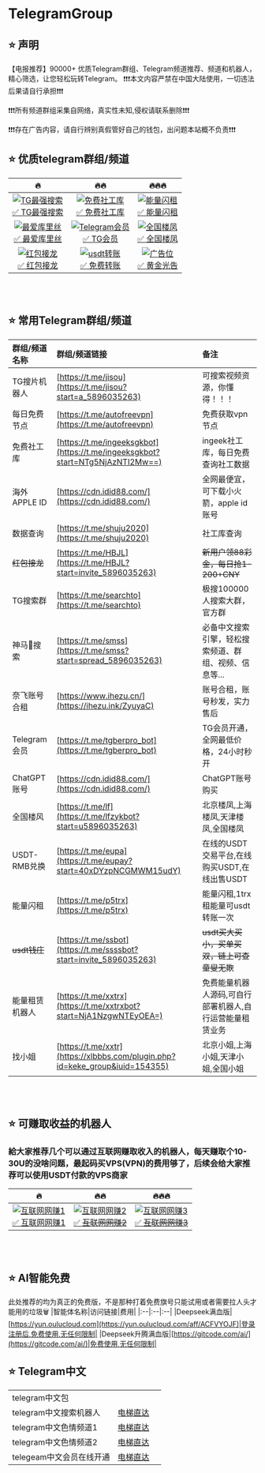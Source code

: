 # TelegramGroup

## ⭐️ 声明
【电报推荐】90000+ 优质Telegram群组、Telegram频道推荐、频道和机器人，精心筛选，让您轻松玩转Telegram。
❗️❗️❗️本文内容严禁在中国大陆使用，一切违法后果请自行承担❗️❗️❗️

❗️❗️❗️所有频道群组采集自网络，真实性未知,侵权请联系删除❗️❗❗️️

❗️❗️❗️存在️广告内容，请自行辨别真假管好自己的钱包，出问题本站概不负责❗️❗️❗️


## ⭐️ 优质telegram群组/频道
|🔥|🔥🔥|🔥🔥🔥|
|:--:|:--:|:--:|
|<a href="https://t.me/jisou?start=a_5896035263" rel="nofollow"><img src="https://i.imgur.com/pyDkVQJ.png" alt="TG最强搜索" data-canonical-src="https://i.imgur.com/pyDkVQJ.png" style="max-width: 100%;"><br>✅ TG最强搜索</a>|<a href="https://t.me/ingeeksgkbot?start=NTg5NjAzNTI2Mw==" rel="nofollow"><img src="https://i.imgur.com/BuCYHhJ.png" alt="免费社工库" data-canonical-src="https://i.imgur.com/BuCYHhJ.png" style="max-width: 100%;"><br>✅ 免费社工库</a>|<a href="https://t.me/p5trx" rel="nofollow"><img src="https://imgur.com/cLC8V66.png" alt="能量闪租" data-canonical-src="https://imgur.com/cLC8V66.png" style="max-width: 100%;"><br>✅ 能量闪租</a>|
|<a href="https://t.me/av91996" rel="nofollow"><img src="https://i.imgur.com/0aH23fN.png" alt="最爱库里丝" data-canonical-src="https://i.imgur.com/0aH23fN.png" style="max-width: 100%;"><br>✅ 最爱库里丝</a>|<a href="https://t.me/tgberpro_bot" rel="nofollow"><img src="https://i.imgur.com/RA7LfM0.png" alt="Telegram会员" data-canonical-src="https://i.imgur.com/RA7LfM0.png" style="max-width: 100%;"><br>✅ TG会员</a>|<a href="https://t.me/lfzykbot?start=u5896035263" rel="nofollow"><img src="https://imgur.com/fL3IWs3.png" alt="全国楼凤" data-canonical-src="https://imgur.com/fL3IWs3.png" style="max-width: 100%;"><br>✅ 全国楼凤</a>|
|<a href="https://t.me/HBJL?start=invite_5896035263" rel="nofollow"><img src="https://i.imgur.com/pkK54TD.png" alt="红包接龙" data-canonical-src="https://i.imgur.com/pkK54TD.png" style="max-width: 100%;"><br>✅ 红包接龙</a>|<a href="https://trx.wssid.com" rel="nofollow"><img src="https://i.imgur.com/MwUkujl.png" alt="usdt转账" data-canonical-src="https://i.imgur.com/MwUkujl.png" style="max-width: 100%;"><br>✅ 免费转账</a>|<a href="https://t.me/GVTRX" rel="nofollow"><img src="https://imgur.com/TrlYIk8.png" alt="广告位" data-canonical-src="https://imgur.com/TrlYIk8.png" style="max-width: 100%;"><br>✅ 黄金光告</a>|

<br>
<br>

## ⭐️ 常用Telegram群组/频道
|群组/频道名称|群组/频道链接|备注|
|:--|:--|:--|
|TG搜片机器人|[https://t.me/jisou](https://t.me/jisou?start=a_5896035263)|可搜索视频资源，你懂得！！！|
|每日免费节点|[https://t.me/autofreevpn](https://t.me/autofreevpn)|免费获取vpn节点|
|免费社工库|[https://t.me/ingeeksgkbot](https://t.me/ingeeksgkbot?start=NTg5NjAzNTI2Mw==)|ingeek社工库，每日免费查询社工数据|
|海外APPLE ID|[https://cdn.idid88.com/](https://cdn.idid88.com/)|全网最便宜，可下载小火箭，apple id账号|
|数据查询|[https://t.me/shuju2020](https://t.me/shuju2020)|社工库查询|
|~~红包接龙~~|[https://t.me/HBJL](https://t.me/HBJL?start=invite_5896035263)|~~新用户领88彩金，每日抢1-200+CNY~~|
|TG搜索群|[https://t.me/searchto](https://t.me/searchto)|极搜100000人搜索大群，官方群|
|神马🐎搜索|[https://t.me/smss](https://t.me/smss?start=spread_5896035263)|必备中文搜索引擎，轻松搜索频道、群组、视频、信息等...|
|奈飞账号合租|[https://www.ihezu.cn/](https://ihezu.ink/ZyuyaC)|账号合租，账号秒发，实力售后|
|Telegram会员|[https://t.me/tgberpro_bot](https://t.me/tgberpro_bot)|TG会员开通，全网最低价格，24小时秒开|
|ChatGPT账号|[https://cdn.idid88.com/](https://cdn.idid88.com/)|ChatGPT账号购买|
|全国楼风|[https://t.me/lf](https://t.me/lfzykbot?start=u5896035263)|北京楼凤,上海楼凤,天津楼凤,全国楼凤|
|USDT-RMB兑换|[https://t.me/eupa](https://t.me/eupay?start=40xDYzpNCGMWM15udY)|在线的USDT交易平台,在线购买USDT,在线出售USDT|
|能量闪租|[https://t.me/p5trx](https://t.me/p5trx)|能量闪租,1trx租能量可usdt转账一次|
|~~usdt钱庄~~|[https://t.me/ssbot](https://t.me/ssssbot?start=invite_5896035263)|~~usdt买大买小，买单买双，链上可查童叟无欺~~|
|能量租赁机器人|[https://t.me/xxtrx](https://t.me/xxtrxbot?start=NjA1NzgwNTEyOEA=)|免费能量机器人源码,可自行部署机器人,自行运营能量租赁业务|
|找小姐|[https://t.me/xxtr](https://xlbbbs.com/plugin.php?id=keke_group&iuid=154355)|北京小姐,上海小姐,天津小姐,全国小姐|




<br>
<br>


## ⭐️ 可赚取收益的机器人

### 給大家推荐几个可以通过互联网赚取收入的机器人，每天赚取个10-30U的没啥问题，最起码买VPS(VPN)的费用够了，后续会给大家推荐可以使用USDT付款的VPS商家

|🔥|🔥🔥|🔥🔥🔥|
|:--:|:--:|:--:|
|<a href="https://t.me/jisou?start=a_5896035263" rel="nofollow"><img src="https://i.imgur.com/LX334dP.png" alt="互联网网赚1" data-canonical-src="https://i.imgur.com/LX334dP.png" style="max-width: 100%;"><br>✅ 互联网网赚1</a>|<a href="https://t.me/ingeeksgkbot?start=NTg5NjAzNTI2Mw==" rel="nofollow"><img src="https://i.imgur.com/6ZtsEOe.png" alt="互联网网赚2" data-canonical-src="https://i.imgur.com/6ZtsEOe.png" style="max-width: 100%;"><br>✅ ~~互联网网赚2~~</a>|<a href="https://t.me/HBJL?start=invite_5896035263" rel="nofollow"><img src="https://i.imgur.com/YL3GblF.png" alt="互联网网赚3" data-canonical-src="https://i.imgur.com/YL3GblF.png" style="max-width: 100%;"><br>✅ ~~互联网网赚3~~</a>|

<br>
<br>

## ⭐️ AI智能免费
此处推荐的均为真正的免费版，不是那种打着免费旗号只能试用或者需要拉人头才能用的垃圾🗑️
|智能体名称|访问链接|费用|
|:--|:--|:--|
|Deepseek满血版|[https://yun.oulucloud.com](https://yun.oulucloud.com/aff/ACFVYOJF)|登录注册后,免费使用,无任何限制|
|Deepseek升腾满血版|[https://gitcode.com/ai/](https://gitcode.com/ai/)|免费使用,无任何限制|



## ⭐️ Telegram中文
||||
|:--|:--|:--|
|telegram中文包
|telegram中文搜索机器人|[电梯直达](https://t.me/jisou?start=a_5896035263)||
|telegram中文色情频道1|[电梯直达](https://t.me/av91996)||
|telegram中文色情频道2|[电梯直达](https://t.me/i_SEX_AV)||
|telegeam中文会员在线开通|[电梯直达](@tgberpro_bot)||


